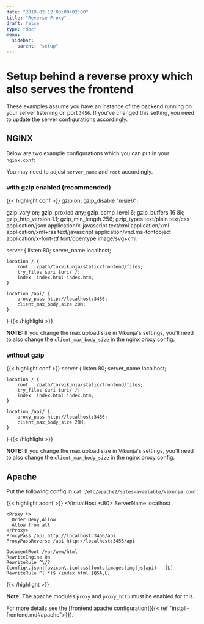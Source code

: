 ```yaml
---
date: "2019-02-12:00:00+02:00"
title: "Reverse Proxy"
draft: false
type: "doc"
menu:
  sidebar:
    parent: "setup"
---
```


# Setup behind a reverse proxy which also serves the frontend

These examples assume you have an instance of the backend running on your server listening on port `3456`.
If you've changed this setting, you need to update the server configurations accordingly.

## NGINX

Below are two example configurations which you can put in your `nginx.conf`:

You may need to adjust `server_name` and `root` accordingly.

### with gzip enabled (recommended)

{{< highlight conf >}}
gzip  on;
gzip_disable "msie6";

gzip_vary on;
gzip_proxied any;
gzip_comp_level 6;
gzip_buffers 16 8k;
gzip_http_version 1.1;
gzip_min_length 256;
gzip_types text/plain text/css application/json application/x-javascript text/xml application/xml application/xml+rss text/javascript application/vnd.ms-fontobject application/x-font-ttf font/opentype image/svg+xml;

server {
    listen       80;
    server_name  localhost;

    location / {
        root   /path/to/vikunja/static/frontend/files;
        try_files $uri $uri/ /;
        index  index.html index.htm;
    }
    
    location /api/ {
        proxy_pass http://localhost:3456;
        client_max_body_size 20M;
    }
}
{{< /highlight >}}

<div class="notification is-warning">
<b>NOTE:</b> If you change the max upload size in Vikunja's settings, you'll need to also change the <code>client_max_body_size</code> in the nginx proxy config.
</div>

### without gzip

{{< highlight conf >}}
server {
    listen       80;
    server_name  localhost;

    location / {
        root   /path/to/vikunja/static/frontend/files;
        try_files $uri $uri/ /;
        index  index.html index.htm;
    }
    
    location /api/ {
        proxy_pass http://localhost:3456;
        client_max_body_size 20M;
    }
}
{{< /highlight >}}

<div class="notification is-warning">
<b>NOTE:</b> If you change the max upload size in Vikunja's settings, you'll need to also change the <code>client_max_body_size</code> in the nginx proxy config.
</div>

## Apache

Put the following config in `cat /etc/apache2/sites-available/vikunja.conf`:

{{< highlight aconf >}}
<VirtualHost *:80>
    ServerName localhost
   
    <Proxy *>
      Order Deny,Allow
      Allow from all
    </Proxy>
    ProxyPass /api http://localhost:3456/api
    ProxyPassReverse /api http://localhost:3456/api

    DocumentRoot /var/www/html
    RewriteEngine On
    RewriteRule ^\/?(config\.json|favicon\.ico|css|fonts|images|img|js|api) - [L]
    RewriteRule ^(.*)$ /index.html [QSA,L]
</VirtualHost>
{{< /highlight >}}

**Note:** The apache modules `proxy` and `proxy_http` must be enabled for this.

For more details see the [frontend apache configuration]({{< ref "install-frontend.md#apache">}}).